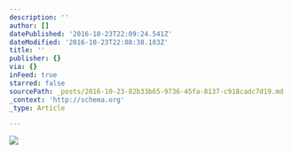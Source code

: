 ```yaml
---
description: ''
author: []
datePublished: '2016-10-23T22:09:24.541Z'
dateModified: '2016-10-23T22:08:38.183Z'
title: ''
publisher: {}
via: {}
inFeed: true
starred: false
sourcePath: _posts/2016-10-23-82b33b65-9736-45fa-8137-c918cadc7d19.md
_context: 'http://schema.org'
_type: Article

---
```

![](https://the-grid-user-content.s3-us-west-2.amazonaws.com/2ad065f0-d7de-406f-a2d5-970888ba312a.jpg)